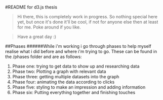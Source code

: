 #README for d3.js thesis

>Hi there,
>this is completely work in progress. So nothing special here yet, but once it's done it'll be cool, if not for anyone else then at least for me. Poke around if you like.

>Have a great day :)

##Phases
######While i'm working i go through phases to help myself realise what i did before and where i'm trying to go. These can be found in the /phases folder and are as follows:

1. Phase one: trying to get data to show up and researching data
2. Phase two: Plotting a graph with relevant data
3. Phase three: getting multiple datasets into the graph
4. Phase four: animating the data according to clicks
5. Phase five: styling to make an impression and adding information
6. Phase six: Putting everything together and finishing touches